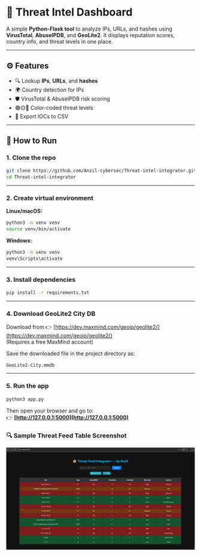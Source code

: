 # 🔐 Threat Intel Dashboard

A simple **Python-Flask tool** to analyze IPs, URLs, and hashes using **VirusTotal**, **AbuseIPDB**, and **GeoLite2**. It displays reputation scores, country info, and threat levels in one place.

---

## ⚙️ Features

- 🔍 Lookup **IPs**, **URLs**, and **hashes**
- 🌍 Country detection for IPs
- 🛡️ VirusTotal & AbuseIPDB risk scoring
- 🟢🟡🔴 Color-coded threat levels
- 📄 Export IOCs to CSV

---

## 🚀 How to Run

### 1. Clone the repo
```bash
git clone https://github.com/Anzil-cybersec/Threat-intel-integrator.git
cd Threat-intel-integrator
```

---

### 2. Create virtual environment

**Linux/macOS:**
```bash
python3 -m venv venv
source venv/bin/activate
```

**Windows:**
```bash
python3 -m venv venv
venv\Scripts\activate
```

---

### 3. Install dependencies
```bash
pip install -r requirements.txt
```

---

### 4. Download GeoLite2 City DB

Download from 👉 [https://dev.maxmind.com/geoip/geolite2/](https://dev.maxmind.com/geoip/geolite2/)  
(Requires a free MaxMind account)

Save the downloaded file in the project directory as:

```
GeoLite2-City.mmdb
```

---

### 5. Run the app
```bash
python3 app.py
```

Then open your browser and go to:  
👉 **[http://127.0.0.1:5000](http://127.0.0.1:5000)**

### 🔍 Sample Threat Feed Table Screenshot

![Threat Feed Screenshot](static/screenshot.png)
